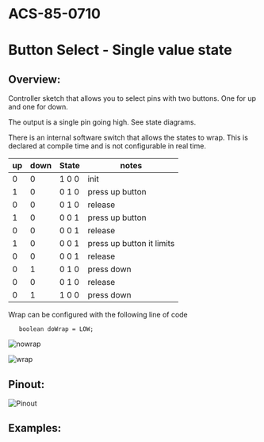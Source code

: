 # ACS-85-0710
Button Select - Single value state
==============

## Overview:

Controller sketch that allows you to select pins with two buttons.  One for up and one for down.

The output is a single pin going high. See state diagrams.

There is an internal software switch that allows the states to wrap. This is declared at compile time and is not configurable in real time.

up    | down   | State |  notes
--- | --- | --- | ---
 0   |  0  | 1 0 0  |  init
 1  |  0  |  0 1 0  |  press up button
 0  |  0  |  0 1 0  |  release
 1  |  0  |  0 0 1  |  press up button
 0  |  0  |  0 0 1  |  release
 1  |  0  |  0 0 1  |  press up button  it limits
 0  |  0  |  0 0 1  |  release
 0  |  1  |  0 1 0  |  press down
 0  |  0  |  0 1 0  |  release
 0  |  1  |  1 0 0  |  press down
 
 
 
Wrap can be configured with the following line of code
 
 ```
    boolean doWrap = LOW;
```	
	

![nowrap](https://github.com/robstave/ArduinoComponentSketches/blob/master/ACS-85%20ATTiny85%20sketches/ACS-85-0710/images/states1.png)

![wrap](https://github.com/robstave/ArduinoComponentSketches/blob/master/ACS-85%20ATTiny85%20sketches/ACS-85-0710/images/states2.png)
 
## Pinout:

![Pinout](https://github.com/robstave/ArduinoComponentSketches/blob/master/ACS-85%20ATTiny85%20sketches/ACS-85-0710/images/acs-85-0710.png)


## Examples:
 